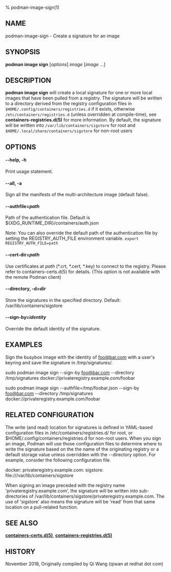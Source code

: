 % podman-image-sign(1)

## NAME
podman-image-sign - Create a signature for an image

## SYNOPSIS
**podman image sign** [*options*] *image* [*image* ...]

## DESCRIPTION
**podman image sign** will create a local signature for one or more local images that have
been pulled from a registry. The signature will be written to a directory
derived from the registry configuration files in `$HOME/.config/containers/registries.d` if it exists,
otherwise `/etc/containers/registries.d` (unless overridden at compile-time), see **containers-registries.d(5)** for more information.
By default, the signature will be written into `/var/lib/containers/sigstore` for root and `$HOME/.local/share/containers/sigstore` for non-root users

## OPTIONS

#### **--help**, **-h**

Print usage statement.

#### **--all**, **-a**

Sign all the manifests of the multi-architecture image (default false).

#### **--authfile**=*path*

Path of the authentication file. Default is ${XDG\_RUNTIME\_DIR}/containers/auth.json

Note: You can also override the default path of the authentication file by setting the REGISTRY\_AUTH\_FILE
environment variable. `export REGISTRY_AUTH_FILE=path`

#### **--cert-dir**=*path*

Use certificates at *path* (\*.crt, \*.cert, \*.key) to connect to the registry.
Please refer to containers-certs.d(5) for details. (This option is not available with the remote Podman client)

#### **--directory**, **-d**=*dir*

Store the signatures in the specified directory.  Default: /var/lib/containers/sigstore

#### **--sign-by**=*identity*

Override the default identity of the signature.

## EXAMPLES
Sign the busybox image with the identity of foo@bar.com with a user's keyring and save the signature in /tmp/signatures/.

   sudo podman image sign --sign-by foo@bar.com --directory /tmp/signatures docker://privateregistry.example.com/foobar

   sudo podman image sign --authfile=/tmp/foobar.json --sign-by foo@bar.com --directory /tmp/signatures docker://privateregistry.example.com/foobar

## RELATED CONFIGURATION

The write (and read) location for signatures is defined in YAML-based
configuration files in /etc/containers/registries.d/ for root,
or $HOME/.config/containers/registries.d for non-root users.  When you sign
an image, Podman will use those configuration files to determine
where to write the signature based on the the name of the originating
registry or a default storage value unless overridden with the --directory
option. For example, consider the following configuration file.

docker:
  privateregistry.example.com:
    sigstore: file:///var/lib/containers/sigstore

When signing an image preceded with the registry name 'privateregistry.example.com',
the signature will be written into sub-directories of
/var/lib/containers/sigstore/privateregistry.example.com. The use of 'sigstore' also means
the signature will be 'read' from that same location on a pull-related function.

## SEE ALSO
**[containers-certs.d(5)](https://github.com/containers/image/blob/main/docs/containers-certs.d.5.md)**, **[containers-registries.d(5)](https://github.com/containers/image/blob/main/docs/containers-registries.d.5.md)**

## HISTORY
November 2018, Originally compiled by Qi Wang (qiwan at redhat dot com)
